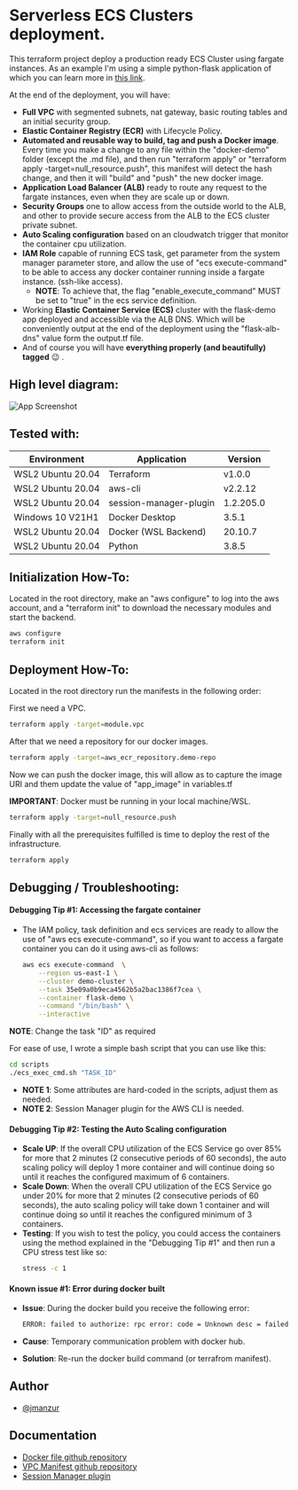 
# Serverless ECS Clusters deployment.

This terraform project deploy a production ready ECS Cluster using fargate instances. As an example I'm using a simple python-flask application of which you can learn more in [this link](https://github.com/JManzur/flask-demo).

At the end of the deployment, you will have:
- **Full VPC** with segmented subnets, nat gateway, basic routing tables and an initial security group.
- **Elastic Container Registry (ECR)** with Lifecycle Policy.
- **Automated and reusable way to build, tag and push a Docker image**. Every time you make a change to any file within the "docker-demo" folder (except the .md file), and then run "terraform apply" or "terraform apply -target=null_resource.push", this manifest will detect the hash change, and then it will "build" and "push" the new docker image.
- **Application Load Balancer (ALB)** ready to route any request to the fargate instances, even when they are scale up or down.
- **Security Groups** one to allow access from the outside world to the ALB, and other to provide secure access from the ALB to the ECS cluster private subnet.
- **Auto Scaling configuration** based on an cloudwatch trigger that monitor the container cpu utilization. 
- **IAM Role** capable of running ECS task, get parameter from the system manager parameter store, and allow the use of "ecs execute-command" to be able to access any docker container running inside a fargate instance. (ssh-like access). 
    - **NOTE**: To achieve that, the flag "enable_execute_command" MUST be set to "true" in the ecs service definition.
- Working **Elastic Container Service (ECS)** cluster with the flask-demo app deployed and accessible via the ALB DNS. Which will be conveniently output at the end of the deployment using the "flask-alb-dns" value form the output.tf file.
- And of course you will have **everything properly (and beautifully) tagged** :wink: .

## High level diagram:

![App Screenshot](https://1.bp.blogspot.com/-mkl9cOu6vyo/YNsh9n8mFxI/AAAAAAAAFmM/AYaeEHD2gEky_CqDUiwj_kVuHXvmC3BoQCLcBGAsYHQ/s910/ECS-DEMO.png)

## Tested with: 

| Environment | Application | Version  |
| ----------------- |-----------|---------|
| WSL2 Ubuntu 20.04 | Terraform | v1.0.0  |
| WSL2 Ubuntu 20.04 | aws-cli | v2.2.12 |
| WSL2 Ubuntu 20.04 | session-manager-plugin | 1.2.205.0 |
| Windows 10 V21H1 | Docker Desktop | 3.5.1 |
| WSL2 Ubuntu 20.04 | Docker (WSL Backend) | 20.10.7  |
| WSL2 Ubuntu 20.04 | Python | 3.8.5 |

## Initialization How-To:

Located in the root directory, make an "aws configure" to log into the aws account, and a "terraform init" to download the necessary modules and start the backend. 

```bash
aws configure
terraform init
```

## Deployment How-To:

Located in the root directory run the manifests in the following order:

First we need a VPC.
```bash
terraform apply -target=module.vpc
```

After that we need a repository for our docker images. 
```bash
terraform apply -target=aws_ecr_repository.demo-repo
```

Now we can push the docker image, this will allow as to capture the image URI and them update the value of "app_image" in variables.tf 

**IMPORTANT**: Docker must be running in your local machine/WSL.
```bash
terraform apply -target=null_resource.push
```

Finally with all the prerequisites fulfilled is time to deploy the rest of the infrastructure.
```bash
terraform apply
```

## Debugging / Troubleshooting:

#### **Debugging Tip #1**: Accessing the fargate container
 - The IAM policy, task definition and ecs services are ready to allow the use of "aws ecs execute-command", so if you want to access a fargate container you can do it using aws-cli as follows:

    ```bash
    aws ecs execute-command  \
        --region us-east-1 \
        --cluster demo-cluster \
        --task 35e09a0b9eca4562b5a2bac1386f7cea \
        --container flask-demo \
        --command "/bin/bash" \
        --interactive
    ```

**NOTE**: Change the task "ID" as required

For ease of use, I wrote a simple bash script that you can use like this:

```bash
cd scripts
./ecs_exec_cmd.sh "TASK_ID"
```
- **NOTE 1**: Some attributes are hard-coded in the scripts, adjust them as needed.
- **NOTE 2**: Session Manager plugin for the AWS CLI is needed.

#### **Debugging Tip #2**: Testing the Auto Scaling configuration
- **Scale UP**: If the overall CPU utilization of the ECS Service go over 85% for more that 2 minutes (2 consecutive periods of 60 seconds), the auto scaling policy will deploy 1 more container and will continue doing so until it reaches the configured maximum of 6 containers. 
- **Scale Down**: When the overall CPU utilization of the ECS Service go under 20% for more that 2 minutes (2 consecutive periods of 60 seconds), the auto scaling policy will take down 1 container and will continue doing so until it reaches the configured minimum of 3 containers.
- **Testing**: If you wish to test the policy, you could access the containers using the method explained in the "Debugging Tip #1"  and then run a CPU stress test like so:
    ```bash
    stress -c 1
    ```

#### **Known issue #1**: Error during docker built
 - **Issue**: During the docker build you receive the following error:

    ```bash
    ERROR: failed to authorize: rpc error: code = Unknown desc = failed to fetch oauth token: │ unexpected status: 400 Bad Request
    ```

- **Cause**: Temporary communication problem with docker hub.

- **Solution**: Re-run the docker build command (or terrafrom manifest).

## Author

- [@jmanzur](https://github.com/JManzur)

## Documentation

- [Docker file github repository](https://github.com/JManzur/flask-demo)
- [VPC Manifest github repository](https://github.com/JManzur/demo-vpc)
- [Session Manager plugin](https://docs.aws.amazon.com/systems-manager/latest/userguide/session-manager-working-with-install-plugin.html)
